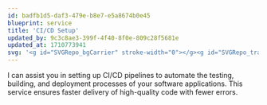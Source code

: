 ```yaml
---
id: badfb1d5-daf3-479e-b8e7-e5a8674b0e45
blueprint: service
title: 'CI/CD Setup'
updated_by: 9c3c8ae3-399f-4f40-8f0e-809c28f5681e
updated_at: 1710773941
svg: '<g id="SVGRepo_bgCarrier" stroke-width="0"></g><g id="SVGRepo_tracerCarrier" stroke-linecap="round" stroke-linejoin="round"></g><g id="SVGRepo_iconCarrier"><path d="M12,40a2,2,0,0,0-2,2v6H6a2,2,0,0,0-2,2V60a2,2,0,0,0,2,2H18a2,2,0,0,0,2-2V50a2,2,0,0,0-2-2H14V44H30v4H26a2,2,0,0,0-2,2V60a2,2,0,0,0,2,2H38a2,2,0,0,0,2-2V50a2,2,0,0,0-2-2H34V44H51v4H47a2,2,0,0,0-2,2V60a2,2,0,0,0,2,2H59a2,2,0,0,0,2-2V50a2,2,0,0,0-2-2H55V42a2,2,0,0,0-2-2H34V35H48a6.006,6.006,0,0,0,6-6V4a2,2,0,0,0-2-2H13a2,2,0,0,0-2,2v8H9a2,2,0,0,0-2,2V29a6.006,6.006,0,0,0,6,6H30v5Zm4,18H8V52h8Zm20,0H28V52h8Zm21,0H49V52h8ZM15,6H50V29a2,2,0,0,1-4,0V14a2,2,0,0,0-2-2H15ZM11,29V16H42V29a5.972,5.972,0,0,0,.343,2H13A2,2,0,0,1,11,29Z"></path><rect height="4" width="4" x="15" y="20"></rect><rect height="4" width="13" x="23" y="20"></rect></g>'
---
```

I can assist you in setting up CI/CD pipelines to automate the testing, building, and deployment processes of your software applications. This service ensures faster delivery of high-quality code with fewer errors.